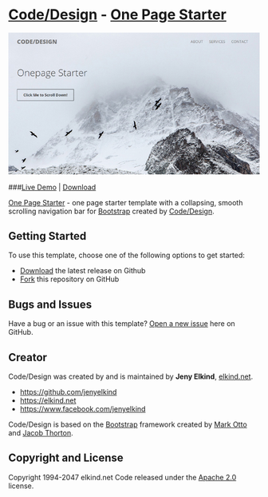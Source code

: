 # [Code/Design](http://codedesign.elkind.net/) - [One Page Starter](http://elkindnet.github.io/codedesign-onepage-starter-plus/)

<img src="https://raw.githubusercontent.com/elkindnet/codedesign-onepage-starter-plus/gh-pages/screenshot.jpg">

###[Live Demo](http://elkindnet.github.io/codedesign-onepage-starter-plus/)   |   [Download](https://github.com/elkindnet/codedesign-onepage-starter-plus/archive/gh-pages.zip)

[One Page Starter](http://elkindnet.github.io/codedesign-onepage-starter-plus/) - one page starter template with a collapsing, smooth scrolling navigation bar for [Bootstrap](http://getbootstrap.com/) created by [Code/Design](http://codedesign.elkind.net/).

## Getting Started

To use this template, choose one of the following options to get started:
* [Download](https://github.com/elkindnet/codedesign-onepage-starter-plus/archive/gh-pages.zip) the latest release on Github
* [Fork](https://github.com/elkindnet/codedesign-onepage-starter-plus/fork) this repository on GitHub

## Bugs and Issues

Have a bug or an issue with this template? [Open a new issue](https://github.com/elkindnet/codedesign-onepage-starter-plus/issues) here on GitHub.

## Creator

Code/Design was created by and is maintained by **Jeny Elkind**, [elkind.net](http://elkind.net/).

* https://github.com/jenyelkind
* https://elkind.net
* https://www.facebook.com/jenyelkind

Code/Design is based on the [Bootstrap](http://getbootstrap.com/) framework created by [Mark Otto](https://twitter.com/mdo) and [Jacob Thorton](https://twitter.com/fat).

## Copyright and License

Copyright 1994-2047 elkind.net Code released under the [Apache 2.0](https://github.com/elkindnet/codedesign-small-business/blob/gh-pages/LICENSE) license.
